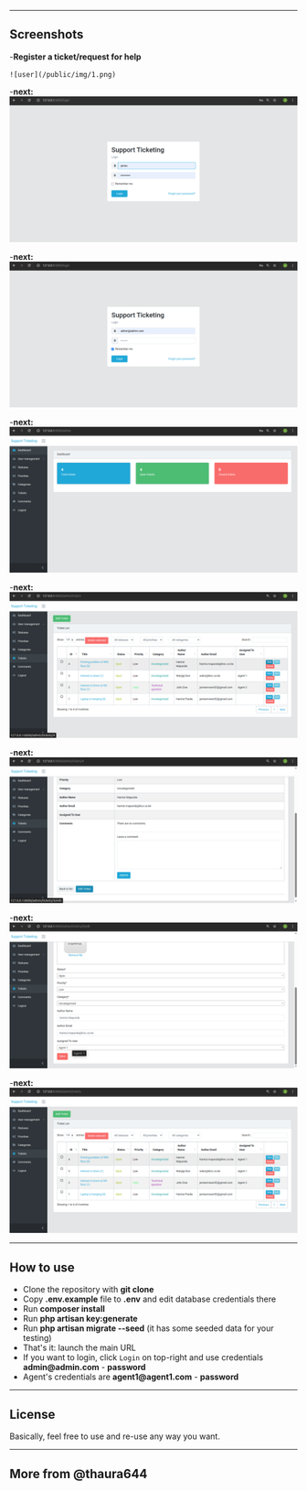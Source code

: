 
---
## Screenshots

 -**Register a ticket/request for help**

    ![user](/public/img/1.png)

 -**next:**   
    ![user](/public/img/2.png)

  -**next:**   
    ![user](/public/img/3.png)

  -**next:**   
    ![user](/public/img/4.png)

  -**next:**   
    ![user](/public/img/5.png)

  -**next:**   
    ![user](/public/img/6.png)

  -**next:**   
    ![user](/public/img/7.png)

  -**next:**   
    ![user](/public/img/8.png)

---

## How to use

- Clone the repository with __git clone__
- Copy __.env.example__ file to __.env__ and edit database credentials there
- Run __composer install__
- Run __php artisan key:generate__
- Run __php artisan migrate --seed__ (it has some seeded data for your testing)
- That's it: launch the main URL 
- If you want to login, click `Login` on top-right and use credentials __admin@admin.com__ - __password__ 
- Agent's credentials are __agent1@agent1.com__ - __password__ 

---

## License

Basically, feel free to use and re-use any way you want.

---

## More from @thaura644